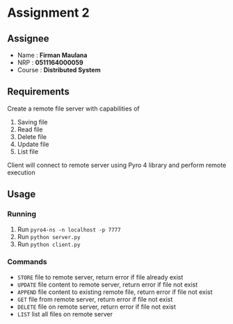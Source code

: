 # Assignment 2
## Assignee
- Name : **Firman Maulana**
- NRP : **0511164000059**
- Course : **Distributed System**

## Requirements
Create a remote file server with capabilities of 
1. Saving file
2. Read file
3. Delete file
4. Update file
5. List file

Client will connect to remote server using Pyro 4 library and perform remote execution

## Usage

### Running

1. Run `pyro4-ns -n localhost -p 7777`
2. Run `python server.py`
3. Run `python client.py`

### Commands

- `STORE` file to remote server, return error if file already exist
- `UPDATE` file content to remote server, return error if file not exist
- `APPEND` file content to existing remote file, return error if file not exist
- `GET` file from remote server, return error if file not exist
- `DELETE` file on remote server, return error if file not exist
- `LIST` list all files on remote server